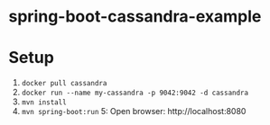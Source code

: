 # spring-boot-cassandra-example

# Setup
1. `docker pull cassandra`
2. `docker run --name my-cassandra -p 9042:9042 -d cassandra`
3. `mvn install`
4. `mvn spring-boot:run`
5: Open browser: http://localhost:8080
